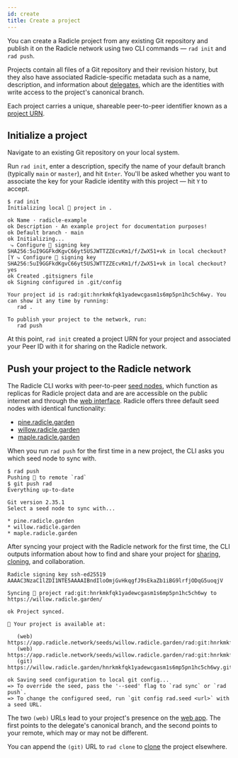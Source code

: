 ```yaml
---
id: create
title: Create a project
---
```


You can create a Radicle project from any existing Git repository and publish it on the Radicle network using two CLI commands — `rad init` and `rad push`.

Projects contain all files of a Git repository and their revision history, but they also have associated
Radicle-specific metadata such as a name, description, and information about
[delegates](understanding-radicle/glossary.md#delegate), which are the identities with write access to the project's
canonical branch.

Each project carries a unique, shareable peer-to-peer identifier known as a [project
URN](understanding-radicle/glossary.md#project-urn).

## Initialize a project

Navigate to an existing Git repository on your local system.

Run `rad init`, enter a description, specify the name of your default branch (typically `main` or `master`), and hit
`Enter`. You'll be asked whether you want to associate the key for your Radicle identity with this project — hit `Y` to
accept.

```
$ rad init
Initializing local 🌱 project in .

ok Name · radicle-example
ok Description · An example project for documentation purposes!
ok Default branch · main
ok Initializing...
 ⤷ Configure 🌱 signing key SHA256:5uI9GGFkdKgvC66yt5USJWTTZZEcvKm1/f/ZwX51+vk in local checkout? [Y ⤷ Configure 🌱 signing key SHA256:5uI9GGFkdKgvC66yt5USJWTTZZEcvKm1/f/ZwX51+vk in local checkout? yes
ok Created .gitsigners file
ok Signing configured in .git/config

Your project id is rad:git:hnrkmkfqk1yadewcgasm1s6mp5pn1hc5ch6wy. You can show it any time by running:
   rad .

To publish your project to the network, run:
   rad push
```

At this point, `rad init` created a project URN for your project and associated your Peer ID with it for sharing on the
Radicle network.

## Push your project to the Radicle network

The Radicle CLI works with peer-to-peer [seed nodes](understanding-radicle/glossary.md#seed), which function as replicas
for Radicle project data and are are accessible on the public internet and through the [web
interface](https://app.radicle.network). Radicle offers three default seed nodes with identical functionality:

- [pine.radicle.garden](https://app.radicle.network/seeds/pine.radicle.garden)
- [willow.radicle.garden](https://app.radicle.network/seeds/willow.radicle.garden)
- [maple.radicle.garden](https://app.radicle.network/seeds/maple.radicle.garden)

When you run `rad push` for the first time in a new project, the CLI asks you which seed node to sync with.

```
$ rad push
Pushing 🌱 to remote `rad`
$ git push rad
Everything up-to-date

Git version 2.35.1
Select a seed node to sync with...

* pine.radicle.garden
* willow.radicle.garden
* maple.radicle.garden
```

After syncing your project with the Radicle network for the first time, the CLI outputs information about how to find
and share your project for [sharing](view-share.md), [cloning](clone.md), and collaboration.

```
Radicle signing key ssh-ed25519 AAAAC3NzaC1lZDI1NTE5AAAAIBndIloOmjGvHkqgfJ9sEkaZb1iBG9lrfjODqG5uoqjV

Syncing 🌱 project rad:git:hnrkmkfqk1yadewcgasm1s6mp5pn1hc5ch6wy to https://willow.radicle.garden/

ok Project synced.

🍃 Your project is available at:

   (web) https://app.radicle.network/seeds/willow.radicle.garden/rad:git:hnrkmkfqk1yadewcgasm1s6mp5pn1hc5ch6wy
   (web) https://app.radicle.network/seeds/willow.radicle.garden/rad:git:hnrkmkfqk1yadewcgasm1s6mp5pn1hc5ch6wy/remotes/hyyc74e14b4pddma6jko8385cnjdj154aorp71456gqb4o5uqwkwpk
   (git) https://willow.radicle.garden/hnrkmkfqk1yadewcgasm1s6mp5pn1hc5ch6wy.git

ok Saving seed configuration to local git config...
=> To override the seed, pass the '--seed' flag to `rad sync` or `rad push`.
=> To change the configured seed, run `git config rad.seed <url>` with a seed URL.
```

The two `(web)` URLs lead to your project's presence on the [web app](view-share.md). The first points to the delegate's
canonical branch, and the second points to your remote, which may or may not be different.

You can append the `(git)` URL to `rad clone` to [clone](clone.md) the project elsewhere.
